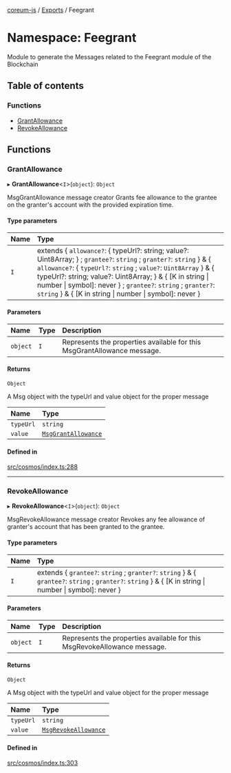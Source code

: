 [coreum-js](../README.md) / [Exports](../modules.md) / Feegrant

# Namespace: Feegrant

Module to generate the Messages related to the Feegrant module of the Blockchain

## Table of contents

### Functions

- [GrantAllowance](Feegrant.md#grantallowance)
- [RevokeAllowance](Feegrant.md#revokeallowance)

## Functions

### GrantAllowance

▸ **GrantAllowance**<`I`\>(`object`): `Object`

MsgGrantAllowance message creator
Grants fee allowance to the grantee on the granter's account with the provided expiration time.

#### Type parameters

| Name | Type |
| :------ | :------ |
| `I` | extends { `allowance?`: { typeUrl?: string; value?: Uint8Array; } ; `grantee?`: `string` ; `granter?`: `string`  } & { `allowance?`: { `typeUrl?`: `string` ; `value?`: `Uint8Array`  } & { typeUrl?: string; value?: Uint8Array; } & { [K in string \| number \| symbol]: never } ; `grantee?`: `string` ; `granter?`: `string`  } & { [K in string \| number \| symbol]: never } |

#### Parameters

| Name | Type | Description |
| :------ | :------ | :------ |
| `object` | `I` | Represents the properties available for this MsgGrantAllowance message. |

#### Returns

`Object`

A Msg object with the typeUrl and value object for the proper message

| Name | Type |
| :------ | :------ |
| `typeUrl` | `string` |
| `value` | [`MsgGrantAllowance`](internal_.md#msggrantallowance) |

#### Defined in

[src/cosmos/index.ts:288](https://github.com/CooperFoundation/coreum-js/blob/1aa4fb5/src/cosmos/index.ts#L288)

___

### RevokeAllowance

▸ **RevokeAllowance**<`I`\>(`object`): `Object`

MsgRevokeAllowance message creator
Revokes any fee allowance of granter's account that has been granted to the grantee.

#### Type parameters

| Name | Type |
| :------ | :------ |
| `I` | extends { `grantee?`: `string` ; `granter?`: `string`  } & { `grantee?`: `string` ; `granter?`: `string`  } & { [K in string \| number \| symbol]: never } |

#### Parameters

| Name | Type | Description |
| :------ | :------ | :------ |
| `object` | `I` | Represents the properties available for this MsgRevokeAllowance message. |

#### Returns

`Object`

A Msg object with the typeUrl and value object for the proper message

| Name | Type |
| :------ | :------ |
| `typeUrl` | `string` |
| `value` | [`MsgRevokeAllowance`](internal_.md#msgrevokeallowance) |

#### Defined in

[src/cosmos/index.ts:303](https://github.com/CooperFoundation/coreum-js/blob/1aa4fb5/src/cosmos/index.ts#L303)

